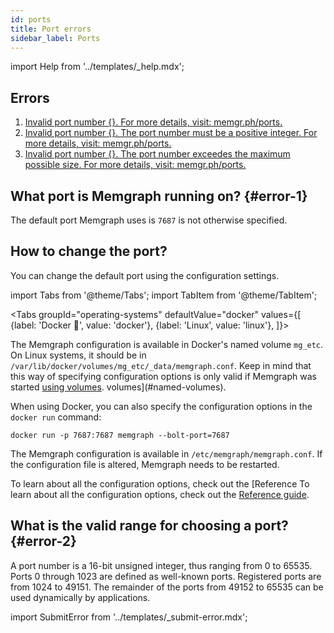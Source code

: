 ```yaml
---
id: ports
title: Port errors
sidebar_label: Ports
---
```


import Help from '../templates/_help.mdx';

<Help/>

## Errors

1. [Invalid port number {}. For more details, visit: memgr.ph/ports.](#error-1)
2. [Invalid port number {}. The port number must be a positive integer. For more
   details, visit: memgr.ph/ports.](#error-2)
3. [Invalid port number {}. The port number exceedes the maximum possible size.
   For more details, visit: memgr.ph/ports.](#error-2)

## What port is Memgraph running on? {#error-1}

The default port Memgraph uses is `7687` is not otherwise specified.

## How to change the port?

You can change the default port using the configuration settings.

import Tabs from '@theme/Tabs';
import TabItem from '@theme/TabItem';

<Tabs
  groupId="operating-systems"
  defaultValue="docker"
  values={[
    {label: 'Docker 🐳', value: 'docker'},
    {label: 'Linux', value: 'linux'},
  ]}>
  <TabItem value="docker">

The Memgraph configuration is available in Docker's named volume `mg_etc`. On
Linux systems, it should be in
`/var/lib/docker/volumes/mg_etc/_data/memgraph.conf`. Keep in mind that this way
of specifying configuration options is only valid if Memgraph was started [using
volumes](#installation-guide). volumes](#named-volumes).

When using Docker, you can also specify the configuration options in the `docker
run` command:

```
docker run -p 7687:7687 memgraph --bolt-port=7687
```

  </TabItem>
  <TabItem value="linux">

The Memgraph configuration is available in `/etc/memgraph/memgraph.conf`. If the
configuration file is altered, Memgraph needs to be restarted.

  </TabItem>
</Tabs>

To learn about all the configuration options, check out the [Reference To learn
about all the configuration options, check out the [Reference
guide](/memgraph/reference-guide/configuration).

## What is the valid range for choosing a port? {#error-2}

A port number is a 16-bit unsigned integer, thus ranging from 0 to 65535. Ports
0 through 1023 are defined as well-known ports. Registered ports are from 1024
to 49151. The remainder of the ports from 49152 to 65535 can be used dynamically
by applications.

import SubmitError from '../templates/_submit-error.mdx';

<SubmitError/>
